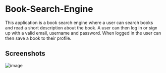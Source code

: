 # Book-Search-Engine

This application is a book search engine where a user can search books and read a short description about the book. A user can then log in or sign up with a valid email, username and password. When logged in the user can then save a book to their profile.

## Screenshots

![image](https://user-images.githubusercontent.com/122307878/229802447-7504685a-98db-48ae-b03f-e5dd07e928cb.png)
